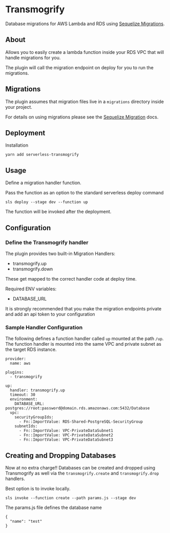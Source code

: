 # Transmogrify

Database migrations for AWS Lambda and RDS using [Sequelize Migrations](http://docs.sequelizejs.com/manual/tutorial/migrations.html).

## About

Allows you to easily create a lambda function inside your RDS VPC that will handle migrations for you.

The plugin will call the migration endpoint on deploy for you to run the migrations.

## Migrations

The plugin assumes that migration files live in a `migrations` directory inside your project.

For details on using migrations please see the [Sequelize Migration](http://docs.sequelizejs.com/manual/tutorial/migrations.html) docs.


## Deployment

Installation

```
yarn add serverless-transmogrify
```

## Usage

Define a migration handler function.

Pass the function as an option to the standard serverless deploy command

```
sls deploy --stage dev --function up
```

The function will be invoked after the deployment.  


## Configuration


### Define the Transmogrify handler

The plugin provides two built-in Migration Handlers:

- transmogrify.up
- transmogrify.down

These get mapped to the correct handler code at deploy time.

Required ENV variables:

- DATABASE_URL

It is strongly recommended that you make the migration endpoints private and add an api token to your configuration

### Sample Handler Configuration

The following defines a function handler called `up` mounted at the path `/up`.
The function handler is mounted into the same VPC and private subnet as the target RDS instance.

```
provider:
  name: aws

plugins:
  - transmogrify

up:
  handler: transmogrify.up
  timeout: 30
  environment:
    DATABASE_URL: postgres://root:password@domain.rds.amazonaws.com:5432/Database
  vpc:
    securityGroupIds:
      - Fn::ImportValue: RDS-Shared-PostgreSQL-SecurityGroup
    subnetIds:
      - Fn::ImportValue: VPC-PrivateDataSubnet1
      - Fn::ImportValue: VPC-PrivateDataSubnet2
      - Fn::ImportValue: VPC-PrivateDataSubnet3
```



## Creating and Dropping Databases

Now at no extra charge!!
Databases can be created and dropped using Transmogrify as well via the `transmogrify.create` and `transmogrify.drop` handlers.

Best option is to invoke locally. 

```
sls invoke --function create --path params.js --stage dev
```


The params.js file defines the database name
```
{
  "name": "test"
}
```
